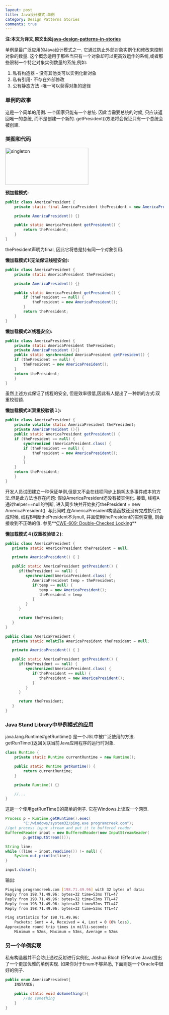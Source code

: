 ```yaml
---
layout: post
title: Java设计模式:单例
category: Design Patterns Stories
comments: true
---
```

**注:本文为译文,原文出处[java-design-patterns-in-stories](http://www.programcreek.com/java-design-patterns-in-stories/)**

单例是最广泛应用的Java设计模式之一. 它通过防止外部对象实例化和修改来控制对象的数量. 这个概念适用于那些当只有一个对象却可以更高效运作的系统,或者那些限制一个特定对象实例数量的系统,例如:

1. 私有构造器 - 没有其他类可以实例化新对象
2. 私有引用- 不存在外部修改
3. 公有静态方法 -唯一可以获得对象的途径



### 单例的故事

这是一个简单的用例. 一个国家只能有一个总统. 因此当需要总统的时候, 只应该返回唯一的总统, 而不是创建一个新的. getPresident()方法将会保证只有一个总统会被创建.

### 类图和代码
<img src="http://www.programcreek.com/wp-content/uploads/2011/07/singleton.jpg" alt="singleton" width="264" height="117" class="alignleft size-full wp-image-7868">

**预加载模式:**

``` java
public class AmericaPresident {
    private static final AmericaPresident thePresident = new AmericaPresident();

    private AmericaPresident() {}

    public static AmericaPresident getPresident() {
        return thePresident;
    }
}
```

thePresident声明为final, 因此它将总是持有同一个对象引用.

**懒加载模式1(无法保证线程安全):**

``` java
public class AmericaPresident {
    private static AmericaPresident thePresident;

    private AmericaPresident() {}

    public static AmericaPresident getPresident() {
        if (thePresident == null) {
            thePresident = new AmericaPresident();
        }
        return thePresident;
    }
}
```

**懒加载模式2(线程安全):**

``` java
public class AmericaPresident {
    private static AmericaPresident thePresident;
    private AmericaPresident (){}
    public static synchronized AmericaPresident getPresident() {
    if (thePresident == null) {
        thePresident = new AmericaPresident();
    }
    return thePresident;
    }
}
```

虽然上述方式保证了线程的安全, 但是效率很低,因此有人提出了一种新的方式:双重校验锁.

**懒加载模式3(双重校验锁１):**

``` java
public class AmericaPresident {
    private volatile static AmericaPresident thePresident;
    private AmericaPresident (){}
    public static AmericaPresident getPresident() {
    if (thePresident == null) {
        synchronized (AmericaPresident.class) {
        if (thePresident == null) {
            thePresident = new AmericaPresident();
        }
        }
    }
    return thePresident;
    }
}
```
开发人员试图建立一种保证单例,但是又不会在线程同步上损耗太多事件成本的方法.但是此方法也存在问题:
假设AmericaPresident还没有被实例化. 接着, 线程A通过helper==null的判断, 进入同步块并开始执行thePresident = new AmericaPresident().
与此同时,在AmericaPresident构造函数还没有完成执行完成时候, 线程B判断thePresident不为null, 并且使用thePresident的实例变量, 则会接收到不正确的值.
参见**[CWE-609: Double-Checked Locking](http://cwe.mitre.org/data/definitions/609.html)**

**懒加载模式４(双重校验锁２):**

``` java
public class AmericaPresident {
   private static AmericaPresident thePresident = null;

   private AmericaPresident() { }

   public static AmericaPresident getPresident() {
      if(thePresident == null) {
         synchronized(AmericaPresident.class) {
            AmericaPresident temp = thePresident;
            if(temp == null) {
               temp = new AmericaPresident();
               thePresident = temp
            }
         }
      }

      return thePresident;
   }
}

public class AmericaPresident {
   private static volatile AmericaPresident thePresident = null;

   private AmericaPresident() { }

   public static AmericaPresident getPresident() {
      if(thePresident == null) {
         synchronized(AmericaPresident.class) {
            if(thePresident == null) {
               thePresident = new AmericaPresident();
            }
         }
      }

      return thePresident;
   }
}
```

### Java Stand Library中单例模式的应用

java.lang.Runtime#getRuntime() 是一个JSL中被广泛使用的方法. getRunTime()返回关联当前Java应用程序的运行时对象.

``` java
class Runtime {
    private static Runtime currentRuntime = new Runtime();

    public static Runtime getRuntime() {
        return currentRuntime;
    }

    private Runtime() {}

    //...
}
```

这是一个使用getRunTime()的简单的例子. 它在Windows上读取一个网页.

``` java
Process p = Runtime.getRuntime().exec(
        "C:/windows/system32/ping.exe programcreek.com");
//get process input stream and put it to buffered reader
BufferedReader input = new BufferedReader(new InputStreamReader(
        p.getInputStream()));

String line;
while ((line = input.readLine()) != null) {
    System.out.println(line);
}

input.close();
```

输出:
``` bash
Pinging programcreek.com [198.71.49.96] with 32 bytes of data:
Reply from 198.71.49.96: bytes=32 time=53ms TTL=47
Reply from 198.71.49.96: bytes=32 time=53ms TTL=47
Reply from 198.71.49.96: bytes=32 time=52ms TTL=47
Reply from 198.71.49.96: bytes=32 time=53ms TTL=47

Ping statistics for 198.71.49.96:
    Packets: Sent = 4, Received = 4, Lost = 0 (0% loss),
Approximate round trip times in milli-seconds:
    Minimum = 52ms, Maximum = 53ms, Average = 52ms
```

### 另一个单例实现

私有构造器并不会防止通过反射进行实例化, Joshua Bloch (Effective Java)提出了一个更加优雅的单例实现. 如果你对于Enum不够熟悉, 下面则是一个Oracle中很好的例子.

``` java
public enum AmericaPresident{
    INSTANCE;

    public static void doSomething(){
        //do something
    }
}
```
